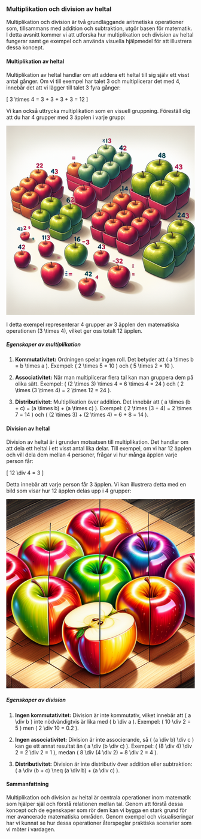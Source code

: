 ### Multiplikation och division av heltal

Multiplikation och division är två grundläggande aritmetiska operationer som, tillsammans med addition och subtraktion, utgör basen för matematik. I detta avsnitt kommer vi att utforska hur multiplikation och division av heltal fungerar samt ge exempel och använda visuella hjälpmedel för att illustrera dessa koncept.

#### Multiplikation av heltal

Multiplikation av heltal handlar om att addera ett heltal till sig själv ett visst antal gånger. Om vi till exempel har talet 3 och multiplicerar det med 4, innebär det att vi lägger till talet 3 fyra gånger:

\[ 3 \times 4 = 3 + 3 + 3 + 3 = 12 \]

Vi kan också uttrycka multiplikation som en visuell gruppning. Föreställ dig att du har 4 grupper med 3 äpplen i varje grupp:

![Multiplikation av heltal](</courses/Matematik ÅK 7/0 Tal och räkning/0.0 Heltal/0.0.1 Multiplikation och division av heltal/multiplikation_av_heltal.png>)

I detta exempel representerar 4 grupper av 3 äpplen den matematiska operationen \(3 \times 4\), vilket ger oss totalt 12 äpplen.

##### Egenskaper av multiplikation

1. **Kommutativitet:** Ordningen spelar ingen roll. Det betyder att \( a \times b = b \times a \). 
   Exempel: \( 2 \times 5 = 10 \) och \( 5 \times 2 = 10 \).
   
2. **Associativitet:** När man multiplicerar flera tal kan man gruppera dem på olika sätt. 
   Exempel: \( (2 \times 3) \times 4 = 6 \times 4 = 24 \) och \( 2 \times (3 \times 4) = 2 \times 12 = 24 \).

3. **Distributivitet:** Multiplikation över addition. Det innebär att \( a \times (b + c) = (a \times b) + (a \times c) \).
   Exempel: \( 2 \times (3 + 4) = 2 \times 7 = 14 \) och \( (2 \times 3) + (2 \times 4) = 6 + 8 = 14 \).

#### Division av heltal

Division av heltal är i grunden motsatsen till multiplikation. Det handlar om att dela ett heltal i ett visst antal lika delar. Till exempel, om vi har 12 äpplen och vill dela dem mellan 4 personer, frågar vi hur många äpplen varje person får:

\[ 12 \div 4 = 3 \]

Detta innebär att varje person får 3 äpplen. Vi kan illustrera detta med en bild som visar hur 12 äpplen delas upp i 4 grupper:

![Division av heltal](</courses/Matematik ÅK 7/0 Tal och räkning/0.0 Heltal/0.0.1 Multiplikation och division av heltal/division_av_heltal.png>)

##### Egenskaper av division

1. **Ingen kommutativitet:** Division är inte kommutativ, vilket innebär att \( a \div b \) inte nödvändigtvis är lika med \( b \div a \).
   Exempel: \( 10 \div 2 = 5 \) men \( 2 \div 10 = 0.2 \).

2. **Ingen associativitet:** Division är inte associerande, så \( (a \div b) \div c \) kan ge ett annat resultat än \( a \div (b \div c) \).
   Exempel: \( (8 \div 4) \div 2 = 2 \div 2 = 1 \), medan \( 8 \div (4 \div 2) = 8 \div 2 = 4 \).

3. **Distributivitet:** Division är inte distributiv över addition eller subtraktion: \( a \div (b + c) \neq (a \div b) + (a \div c) \).

#### Sammanfattning

Multiplikation och division av heltal är centrala operationer inom matematik som hjälper själ och förstå relationen mellan tal. Genom att förstå dessa koncept och de egenskaper som rör dem kan vi bygga en stark grund för mer avancerade matematiska områden. Genom exempel och visualiseringar har vi kunnat se hur dessa operationer återspeglar praktiska scenarier som vi möter i vardagen.